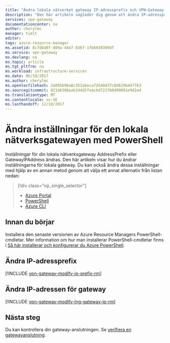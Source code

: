 ```yaml
---
title: "Ändra lokala nätverket gateway IP-adressprefix och VPN-Gateway IP-adress | Azure | PowerShell | Microsoft Docs"
description: "Den här artikeln vägleder dig genom att ändra IP-adressprefix för din lokala nätverksgateway med hjälp av PowerShell"
services: vpn-gateway
documentationcenter: na
author: cherylmc
manager: timlt
editor: 
tags: azure-resource-manager
ms.assetid: 8c7db48f-d09a-44e7-836f-1fb6930389df
ms.service: vpn-gateway
ms.devlang: na
ms.topic: article
ms.tgt_pltfrm: na
ms.workload: infrastructure-services
ms.date: 06/19/2017
ms.author: cherylmc
ms.openlocfilehash: 2a095b96a8c352abeca72640d37c0d629b447763
ms.sourcegitcommit: 821b6306aab244d2feacbd722f60d99881e9d2a4
ms.translationtype: MT
ms.contentlocale: sv-SE
ms.lasthandoff: 12/18/2017
---
```

# <a name="modify-local-network-gateway-settings-using-powershell"></a>Ändra inställningar för den lokala nätverksgatewayen med PowerShell

Inställningar för din lokala nätverksgateway AddressPrefix eller GatewayIPAddress ändras. Den här artikeln visar hur du ändrar inställningarna för lokala gateway. Du kan också ändra dessa inställningar med hjälp av en annan metod genom att välja ett annat alternativ från listan nedan:

> [!div class="op_single_selector"]
> * [Azure Portal](vpn-gateway-modify-local-network-gateway-portal.md)
> * [PowerShell](vpn-gateway-modify-local-network-gateway.md)
> * [Azure CLI](vpn-gateway-modify-local-network-gateway-cli.md)
>
>

## <a name="before"></a>Innan du börjar

Installera den senaste versionen av Azure Resource Managers PowerShell-cmdletar. Mer information om hur man installerar PowerShell-cmdletar finns i [Så här installerar och konfigurerar du Azure PowerShell](/powershell/azureps-cmdlets-docs).

## <a name="ipaddprefix"></a>Ändra IP-adressprefix

[!INCLUDE [vpn-gateway-modify-ip-prefix-rm](../../includes/vpn-gateway-modify-ip-prefix-rm-include.md)]

## <a name="gwip"></a>Ändra IP-adressen för gateway

[!INCLUDE [vpn-gateway-modify-lng-gateway-ip-rm](../../includes/vpn-gateway-modify-lng-gateway-ip-rm-include.md)]

## <a name="next-steps"></a>Nästa steg

Du kan kontrollera din gateway-anslutningen. Se [verifiera en gatewayanslutning](vpn-gateway-verify-connection-resource-manager.md).